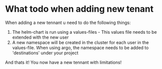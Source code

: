 # What todo when adding new tenant
When adding a new tennant u need to do the following things:
1. The helm-chart is run using a values-files - This values file needs to be extended with the new user
1. A new namespace will be created in the cluster for each user in the values-file. When using argo, the namespace needs to be added to 'destinations' under your project

And thats it! You now have a new tennant with limitations!
